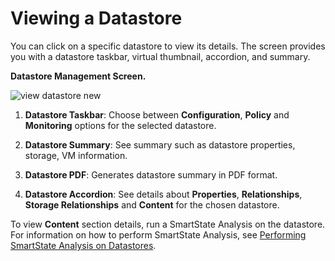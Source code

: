 # Viewing a Datastore

You can click on a specific datastore to view its details. The screen
provides you with a datastore taskbar, virtual thumbnail, accordion, and
summary.

**Datastore Management Screen.**

![view datastore new](../images/view-datastore-new.png)

1.  **Datastore Taskbar**: Choose between **Configuration**, **Policy**
    and **Monitoring** options for the selected datastore.

2.  **Datastore Summary**: See summary such as datastore properties,
    storage, VM information.

3.  **Datastore PDF**: Generates datastore summary in PDF format.

4.  **Datastore Accordion**: See details about **Properties**,
    **Relationships**, **Storage Relationships** and **Content** for the
    chosen datastore.

<div class="note">

To view **Content** section details, run a SmartState Analysis on the
datastore. For information on how to perform SmartState Analysis, see
[Performing SmartState Analysis on
Datastores](#smartstate_analysis_datastore).

</div>
